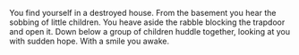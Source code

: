 You find yourself in a destroyed house. From the basement you hear the sobbing of little children. You heave aside the rabble blocking the trapdoor and open it. Down below a group of children huddle together, looking at you with sudden hope. With a smile you awake.
